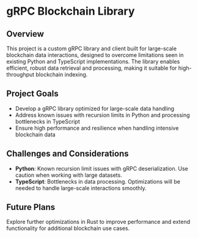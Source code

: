 # gRPC Blockchain Library

## Overview
This project is a custom gRPC library and client built for large-scale blockchain data interactions, designed to overcome limitations seen in existing Python and TypeScript implementations. The library enables efficient, robust data retrieval and processing, making it suitable for high-throughput blockchain indexing.

## Project Goals
- Develop a gRPC library optimized for large-scale data handling
- Address known issues with recursion limits in Python and processing bottlenecks in TypeScript
- Ensure high performance and resilience when handling intensive blockchain data

## Challenges and Considerations
- **Python**: Known recursion limit issues with gRPC deserialization. Use caution when working with large datasets.
- **TypeScript**: Bottlenecks in data processing. Optimizations will be needed to handle large-scale interactions smoothly.

## Future Plans
Explore further optimizations in Rust to improve performance and extend functionality for additional blockchain use cases.

